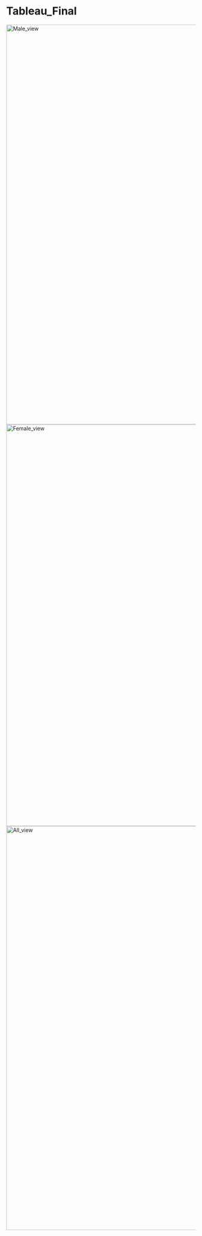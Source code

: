 # Tableau_Final
<img width="1061" alt="Male_view" src="https://user-images.githubusercontent.com/89158977/148428847-f38a8891-ce14-4b08-a4ce-b232bced87b7.png">
<img width="1066" alt="Female_view" src="https://user-images.githubusercontent.com/89158977/148428866-2c8b1fa9-7b16-4e78-b2d6-1102dae6e856.png">
<img width="1072" alt="All_view" src="https://user-images.githubusercontent.com/89158977/148428883-b3013692-5516-4b26-8336-cf87c1d3c7b0.png">

